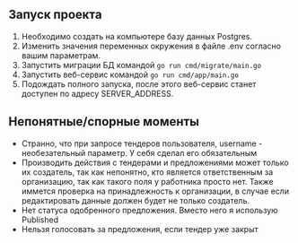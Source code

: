 ## Запуск проекта
1. Необходимо создать на компьютере базу данных Postgres.
2. Изменить значения переменных окружения в файле .env согласно вашим параметрам.
3. Запустить миграции БД командой `go run cmd/migrate/main.go`
4. Запустить веб-сервис командой `go run cmd/app/main.go`
5. Подождать полного запуска, после этого веб-сервис станет доступен по адресу SERVER_ADDRESS.

## Непонятные/спорные моменты
- Странно, что при запросе тендеров пользователя, username - необезательный параметр. У себя сделал его обязательным
- Производить действия с тендерами и предложениями может только их создатель, так как непонятно, кто является ответственным за организацию, так как такого поля у работника просто нет. Также иммется проверка на принадлежность к организации, в случае если редактировать данные должен будет не только создатель.
- Нет статуса одобренного предложения. Вместо него я использую Published
- Нельзя голосовать за предложения, если тендер уже закрыт